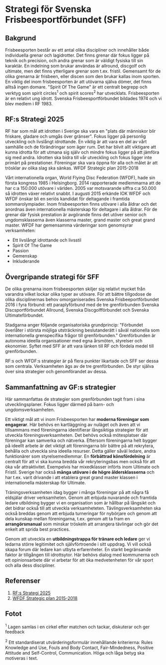 
# Strategi för Svenska Frisbeesportförbundet (SFF)

## Bakgrund

Frisbeesporten består av ett antal olika discipliner och innehåller både individuella grenar och lagidrotter. Det finns grenar där fokus ligger på teknik och precision, och andra grenar som är väldigt fysiska till sin karaktär. En indelning som brukar användas är allround, discgolf och ultimate, men det finns ytterligare grenar som t.ex. fristil. Gemensamt för de olika grenarna är frisbeen, eller discen som den brukar kallas inom sporten. En viktig del inom frisbeesporten är att utövarna själva dömer, det finns alltså ingen domare. "Spirit Of The Game" är ett centralt begrepp och verktyg som spirit circles<sup>1</sup> och spirit scores<sup>2</sup> har utvecklats. Frisbeesporten är en relativt ung idrott. Svenska Frisbeesportförbundet bildades 1974 och vi blev medlem i RF 1983.


## RF:s Strategi 2025

RF har som mål att idrotten i Sverige ska vara en "plats där människor blir friskare, gladare och umgås över gränser". Fokus ligger på personlig utveckling och livslångt idrottande. En viktig är att vara en del av vårt samhälle och de förändringar som äger rum. Det har blivit allt viktigare att kunna idrotta för att utmana sig själv och mindre fokus ligger på att jämföra sig med andra. Idrotten ska bidra till vår utveckling och fokus ligger inte primärt på prestationer. Föreningar ska vara öppna för alla och målet är att trösklar av olika slag ska sänkas.
WFDF Strategic plan 2015-2018

Vårt internationella organ, World Flying Disc Federation (WFDF), hade sin första kongress 1985 i Helsingborg. 2014 rapporterade medlemmarna att de har c:a 150.000 utövare i världen. 2005 var motsvarande siffra c:a 50.000 så idrotten växer relativt snabbt. I augusti 2015 erkände IOK WFDF och WFDF önskar bli en seriös kandidat för deltagande i framtida sommarolympiader. Inom frisbeesporten finns utövare i alla åldrar och det anordnas även internationella mästerskap för deltagare i alla åldrar. För de grenar där fysisk prestation är avgörande finns det utöver senior och ungdomsklasserna även klasserna master, grand master och great grand master. WFDF har gemensamma värderingar som genomsyrar verksamheten:

*	Ett livslångt idrottande och livsstil
*	Spirit Of The Game
*	Passion
*	Gemenskap
*	Inkluderande


## Övergripande strategi för SFF

De olika grenarna inom frisbeesporten skiljer sig relativt mycket från varandra vilket lockar olika typer av utövare. För att bättre tillgodose de olika disciplinernas behov omorganiserades Svenska Frisbeeportförbundet 2016 i fyra förbund: ett paraplyförbund med de tre grenförbunden Svenska Discsportförbundet Allround, Svenska Discgolfförbundet och Svenska Ultimateförbundet.

Stadgarna anger följande organisatoriska grundprincip: "Förbundet överlåter i största möjliga utsträckning beslutanderätt i såväl nationella som internationella grenspecifika frågor till grenförbunden." Grenförbunden är autonoma ideella organisationer med egna årsmöten, styrelser och ekonomier. Syftet med SFF är att vara länken till RF och fördela medel till grenförbunden.

RF:s och WFDF:s strategier är på flera punkter likartade och SFF ser dessa som centrala. Verksamheten ägs av de tre grenförbunden. De styr själva över sina strategier och genomförandet av dessa.


## Sammanfattning av GF:s strategier

Här sammanfattas de strategier som grenförbunden tagit fram i sina utvecklingsplaner. Fokus ligger därmed på barn- och ungdomsverksamheten.

Ett viktigt mål att vi inom Frisbeesporten har **moderna föreningar som engagerar**. Här behövs en kartläggning av nuläget och även att vi tillsammans med föreningarna identifierar långsiktiga strategier för att utveckla föreningsverksamheten. Det behövs också mötesplatser där föreningar kan samverka och nätverka. Eftersom föreningarna helt bygger på ideellt arbete är det viktigt att föreningarna blir bättre på att rekrytera, behålla och utveckla sina ideella resurser. Detta gäller såväl ledare, andra funktionärer som styrelsemedlemmar. En **förbättrad könsfördelning** är centralt för att vi ska kunna bredda vår rekryteringsbas men också för att öka vår attraktivitet. Exempelvis har mixedklasser införts inom Ultimate och Fristil. Sverige har också **många utövare i de högre åldersklasserna** och har t.ex. varit drivande i att etablera great grand master klassen i internationella mästerskap för Ultimate.

Träningsverksamheten idag bygger i många föreningar på att några få eldsjälar driver verksamheten. Genom att erbjuda nuvarande och framtida ledare utbildning bygger vi en organisation som är hållbar på långsikt och det bidrar också till att utveckla verksamheteten. Tävlingsverksamheten ska också breddas genom att erbjuda turneringar för nybörjare och genom att dela kunskap mellan föreningarna, t.ex. genom att ta fram en **arrangörsmanual** som minskar tröskeln att arrangera tävlingar och gör det enkelt att sprida best practices.

Genom att utveckla en **utbildningstrappa för tränare och ledare** ger vi ledarna större legitimitet och självförtroende i sitt uppdrag. Vi vill också skapa forum där ledare kan utbyta erfarenheter. En starkt begränsande faktor är tillgången till idrottsytor. Här behövs dialog med kommunerna och ett opinionsarbete där vi arbetar för att öka medvetenheten för vår sport och alla dess discipliner.



## Referenser

1. [RF:s Strategi 2025](http://www.strategi2025.se)
2. [WFDF Strategic plan 2015-2018](http://www.wfdf.org/files/WFDF_Strategic_Plan_2015-2018_Final.pdf)


## Fotot

<sup>1</sup> Lagen samlas i en cirkel efter matchen och tackar, diskuterar och ger feedback

<sup>2</sup> Ett standardiserat utvärderingsformulär innehållande kriterierna: Rules Knowledge and Use, Fouls and Body Contact, Fair-Mindedness,  Positive Attitude and Self-Control, Communication. Höga och låga betyg ska motiveras i text.


